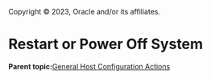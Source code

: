 Copyright © 2023, Oracle and/or its affiliates.

# Restart or Power Off System

**Parent topic:**[General Host Configuration Actions](../topics/cockpit-config_host_tasks.md)

